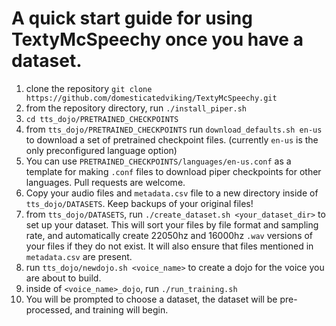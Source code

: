 # A quick start guide for using TextyMcSpeechy once you have a dataset.

1. clone the repository `git clone https://github.com/domesticatedviking/TextyMcSpeechy.git`
2. from the repository directory, run `./install_piper.sh`
3. `cd tts_dojo/PRETRAINED_CHECKPOINTS`
4. from `tts_dojo/PRETRAINED_CHECKPOINTS` run `download_defaults.sh en-us` to download a set of pretrained checkpoint files. (currently `en-us` is the only preconfigured language option)
5. You can use `PRETRAINED_CHECKPOINTS/languages/en-us.conf` as a template for making `.conf` files to download piper checkpoints for other languages.  Pull requests are welcome.
6. Copy your audio files and `metadata.csv` file to a new directory inside of `tts_dojo/DATASETS`.  Keep backups of your original files!  
7. from `tts_dojo/DATASETS`, run `./create_dataset.sh <your_dataset_dir>` to set up your dataset.  This will sort your files by file format and sampling rate, and automatically create 22050hz and 16000hz `.wav` versions of your files if they do not exist. It will also ensure that files mentioned in `metadata.csv` are present.
8. run `tts_dojo/newdojo.sh <voice_name>` to create a dojo for the voice you are about to build.
9. inside of `<voice_name>_dojo`, run `./run_training.sh`
10. You will be prompted to choose a dataset, the dataset will be pre-processed, and training will begin.
